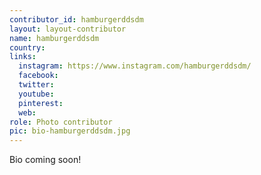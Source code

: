 ```yaml
---
contributor_id: hamburgerddsdm
layout: layout-contributor
name: hamburgerddsdm
country: 
links:
  instagram: https://www.instagram.com/hamburgerddsdm/
  facebook: 
  twitter: 
  youtube:
  pinterest: 
  web: 
role: Photo contributor
pic: bio-hamburgerddsdm.jpg
---
```

Bio coming soon!